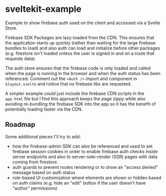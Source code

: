 # sveltekit-example

Example to show firebase auth used on the client and accessed via a Svelte Store.

Firebase SDK Packages are lazy-loaded from the CDN. This ensures that the application starts up quickly (rather than waiting for the large firebase bundles to load) and also auth can load and initialize before other packages (e.g. firestore isn't loaded unless the user is signed in and on a route that requests data).

The auth store ensures that the firebase code is only loaded and called when the page is running in the browser and when the auth status has been referenced. Comment out the `<Auth />` import and component in `$layout.svelte` and notice that no firebase libs are requested.

A simpler example _could_ just include the firebase CDN scripts in the `app.html` file but I find this approach keeps the page zippy while also avoiding re-bundling the firebase SDK into the app so it has the benefit of potentially loading faster via the CDN.

## Roadmap

Some additional pieces I'll try to add:

* how the firebase-admin SDK can also be referenced and used to set firebase session cookies in order to enable firebase auth checks inside server endpoints and also to server-side-render (SSR) pages with data coming from firestore.
* auth guards to prevent routes rendering or to show an "access denied" message based on auth status
* role-based UI customization where elements are shown or hidden based on auth claims (e.g. hide an "edit" button if the user doesn't have "author" permissions)
